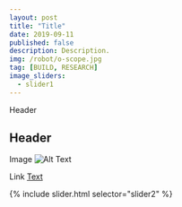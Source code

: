 ```yaml
---
layout: post
title: "Title"
date: 2019-09-11
published: false
description: Description.
img: /robot/o-scope.jpg
tag: [BUILD, RESEARCH]
image_sliders:
  - slider1
---
```


Header
## Header

Image
![Alt Text](http://wbenb.github.io/assets/img/pwm-tester/pwm_tester.jpg)

Link
[Text](https://github.com/wbenb/PWMgen)

{% include slider.html selector="slider2" %}